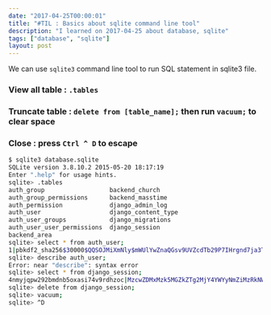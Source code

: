 ```yaml
---
date: "2017-04-25T00:00:01"
title: "#TIL : Basics about sqlite command line tool"
description: "I learned on 2017-04-25 about database, sqlite"
tags: ["database", "sqlite"]
layout: post
---
```



We can use `sqlite3` command line tool to run SQL statement in sqlite3 file.

### View all table : `.tables`
### Truncate table : `delete from [table_name];` then run `vacuum;` to clear space
### Close : press `Ctrl ^ D` to escape

```bash
$ sqlite3 database.sqlite
SQLite version 3.8.10.2 2015-05-20 18:17:19
Enter ".help" for usage hints.
sqlite> .tables
auth_group                  backend_church
auth_group_permissions      backend_masstime
auth_permission             django_admin_log
auth_user                   django_content_type
auth_user_groups            django_migrations
auth_user_user_permissions  django_session
backend_area
sqlite> select * from auth_user;
1|pbkdf2_sha256$30000$QQSOJMiXmNly$mWUlYwZnaQGsv9UVZcdTb29P7IHrgnd7ja3T/uwFqvw=|2017-03-25 15:06:40.528549|1|||hi@khanhicetea.com|1|1|2017-03-25 15:06:23.822489|admin
sqlite> describe auth_user;
Error: near "describe": syntax error
sqlite> select * from django_session;
4nmyjqpw292bmdnb5oxasi74v9rdhzoc|MzcwZDMxMzk5MGZkZTg2MjY4YWYyNmZiMzRkNWQwOTVjYzczODk5OTp7Il9hdXRoX3VzZXJfaGFzaCI6IjhlZTZjM2NhOGJjNWU4ODU0ZGE3NTYzYmQ4M2FkYzA0MGI4NTI4NzgiLCJfYXV0aF91c2VyX2JhY2tlbmQiOiJkamFuZ28uY29udHJpYi5hdXRoLmJhY2tlbmRzLk1vZGVsQmFja2VuZCIsIl9hdXRoX3VzZXJfaWQiOiIxIn0=|2017-04-08 15:06:40.530786
sqlite> delete from django_session;
sqlite> vacuum;
sqlite> ^D
```
